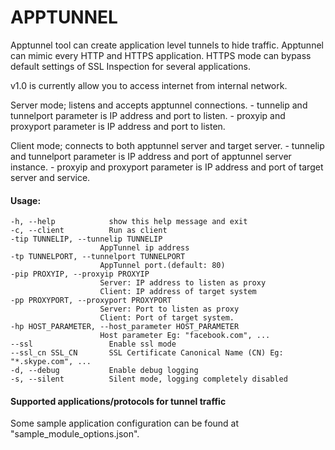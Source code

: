 # APPTUNNEL

Apptunnel tool can create application level tunnels to hide traffic. Apptunnel can mimic every HTTP and HTTPS application.
HTTPS mode can bypass default settings of SSL Inspection for several applications.

v1.0 is currently allow you to access internet from internal network.

Server mode; listens and accepts apptunnel connections.
    - tunnelip and tunnelport parameter is IP address and port to listen.
    - proxyip and proxyport parameter is IP address and port to listen.

Client mode; connects to both apptunnel server and target server.
    - tunnelip and tunnelport parameter is IP address and port of apptunnel server instance.
    - proxyip and proxyport parameter is IP address and port of target server and service.


#### Usage: ####

    -h, --help            show this help message and exit
    -c, --client          Run as client
    -tip TUNNELIP, --tunnelip TUNNELIP
                        AppTunnel ip address
    -tp TUNNELPORT, --tunnelport TUNNELPORT
                        AppTunnel port.(default: 80)
    -pip PROXYIP, --proxyip PROXYIP
                        Server: IP address to listen as proxy
                        Client: IP address of target system
    -pp PROXYPORT, --proxyport PROXYPORT
                        Server: Port to listen as proxy
                        Client: Port of target system.
    -hp HOST_PARAMETER, --host_parameter HOST_PARAMETER
                        Host parameter Eg: "facebook.com", ...
    --ssl                 Enable ssl mode
    --ssl_cn SSL_CN       SSL Certificate Canonical Name (CN) Eg: "*.skype.com", ...
    -d, --debug           Enable debug logging
    -s, --silent          Silent mode, logging completely disabled

#### Supported applications/protocols for tunnel traffic ####
Some sample application configuration can be found at "sample_module_options.json".



